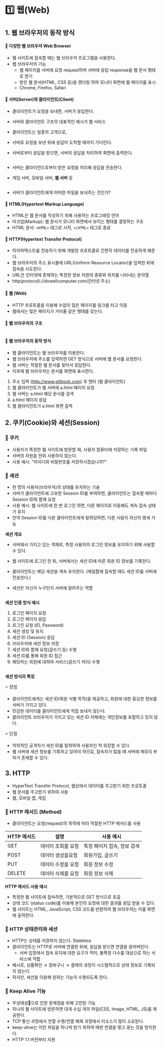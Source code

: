 # 1️⃣ 웹(Web)

## 1. 웹 브라우저의 동작 방식

#### 🧷 다양한 웹 브라우저 Web Browser

* 웹 사이트에 접속할 때는 웹 브라우저 프로그램을 사용한다.
* 웹 브라우저의 기능
  * 웹 페이지를 서버에 요청 request하여 서버에 응답 response을 웹 문서 형태로 받기
  * 받은 웹 문서(HTML, CSS 등)을 렌더링 하여 모니터 화면에 웹 페이지를 표시
  *    Chrome, Firefox, Safari

#### 🧷 서버(Server)와 클라이언트(Client)

* 클라이언트가 요청을 보내면, 서버가 응답한다.
* 서버와 클라이언트 구조의 대표적인 예시가 웹 서비스
* 클라이언트는 일종의 고객으로,
* 서버로 요청을 보낸 뒤에 응답이 도착할 때까지 기다린다.
*   서버로부터 응답을 받으면, 서버의 응답을 처리하여 화면에 출력한다.

    <figure><img src="../.gitbook/assets/image.png" alt=""><figcaption></figcaption></figure>
* 서버는 클라이언드로부터 받은 요청을 처리해 응답을 전송한다.
*   게임 서버, 모바일 서버, **웹 서버** 등

    <figure><img src="../.gitbook/assets/image (1).png" alt=""><figcaption></figcaption></figure>
* 서버가 클라이언트에게 어떠한 파일을 보내주는 것인가?

#### 🧷 HTML(Hypertext Markup Language)

* HTML은 웹 문서를 작성하기 위해 사용하는 프로그래밍 언어
* 마크업(Markup): 웹 문서가 모니터 화면에서 보이는 형태를 결정하는 구조
* HTML 문서: `<HTML>` 태그로 시작, `</HTML>` 태그로 종료

#### 🧷 HTTP(Hypertext Transfer Protocol)

* 하이퍼텍스트를 전송하기 위해 개발된 프로토콜로 간편히 데이터를 전송하게 해준다.
* 웹 브라우저의 주소 표시줄에 URL(Uniform Resource Locator)을 입력한 뒤에 접속을 시도한다.
* URL은 인터넷에 존재하는 특정한 정보 자원의 종류와 위치를 나타내는 문자열
* http(protocol)://dowellcomputer.com(인터넷 주소)

#### 🧷 웹 (Web)

* HTTP 프로토콜을 이용해 수없이 많은 페이지를 링크를 타고 이동
* 웹에서는 많은 페이지가 거미줄 같은 형태를 갖는다.

#### 🧷 웹  브라우저의 구조

<figure><img src="../.gitbook/assets/image (2).png" alt=""><figcaption></figcaption></figure>

#### 🧷 웹  브라우저의  동작 방식

* 웹 클라이언트는 웹 브라우저를 이용한다.
* 웹 브라우저에 주소를 입력하면 GET 방식으로 서버에 웹 문서를 요청한다.
* 웹 서버는 적절한 웹 문서를 찾아서 응답한다.
* 이후에 웹 브라우저는 문서를 화면에 표시한다.

1. 주소 입력 (http://www.gitbook.com) 후 엔터 (웹 클라이언트)
2. 웹 클라이언트가 웹 서버에 a.html 페이지 요청
3. 웹 서버는 a.html 해당 문서를 검색
4. a.html 페이지 응답
5. 웹 클라이언트가 a.html 화면 출력&#x20;

## 2. 쿠키(Cookie)와 세션(Session)

### 🔗 쿠키

* 사용자가 특정한 웹 사이트에 방문할 때, 사용자 컴퓨터에 저장하는 기록 파일
* 서버의 자원을 전혀 사용하지 않는다.
* 사용 예시: "아이디와 비밀번호를 저장하시겠습니까?"

### 🔗 세션

* 한 명의 사용자(브라우저)의 상태를 유지하는 기술
* 서버가 클라이언트에 고유한 Session ID를 부여하면, 클라이언트는 접속할 때마다 Session ID와 함께 요청
* 사용 예시: 웹 사이트에 한 번 로그인 하면, 다른 페이지로 이동해도 계속 접속 상태가 유지
* 만약 Session ID를 다른 클라이언트에게 탈취당하면, 다른 사람이 자신의 행세 가능

**세션 개요**

*  서버에서 가지고 있는 객체로, 특정 사용자의 로그인 정보를 유지하기 위해 사용할 수 있다.
* 웹 사이트에 로그인 한 뒤, 서버에서는 세션 ID에 따른 회원 ID 정보를 기록한다.
* 클라이언트는 해당 세션을 계속 유지한다. (메일함에 접속할 때도 세션 ID를 서버에 전송한다.)
*   세션은 자신이 누구인지 서버에 알려주는 역할

    <figure><img src="../.gitbook/assets/image (4).png" alt=""><figcaption></figcaption></figure>

**세션 인증 방식 예시**

1. 로그인 페이지 요청
2. 로그인 페이지 응답
3. 로그인 요청 (ID, Password)
4. 세션 생성 및 유지
5. 세션 ID (Session) 응답
6. 브라우저에 세션 정보 저장
7. 세션 ID와 함께 요청(글쓰기 등) 수행
8. 세션 ID를 통해 회원 ID 접근
9. 해당하는 회원에 대하여 서비스(글쓰기 처리) 수행

<figure><img src="../.gitbook/assets/image (5).png" alt=""><figcaption></figcaption></figure>

**세션 방식의 특징**

⭐️ 장점

* 클라이언트에게는 세션 ID(회원 식별 목적)을 제공하고, 회원에 대한 중요한 정보를 서버가 가지고 있다.
* 민감한 데이터를 클라이언트에게 직접 보내지 않는다.
* 클라이언트 브라우저가 가지고 있는 세션 ID 자체에는 개인정보를 포함하고 있지 않다.

⭐️ 단점

* 악의적인 공격자가 세션 ID를 탈취하여 사용자인 척 위장할 수 있다.
* 웹 서버에 세션 정보를 기록하고 있어야 하므로, 접속자가 많을 때 서버에 메모리 부하가 존재할 수 있다.

## 3. HTTP

* HyperText Transfer Protocol, 웹상에서 데이터를 주고받기 위한 프로토콜
* 웹 문서를 주고받기 위하여 사용
* 웹, 모바일 앱, 게임

### 🔗 HTTP 메서드 (Method)

* 클라이언트는 요청(request)의 목적에 따라 적절한 HTTP 메서드를 사용

| HTTP 메서드 | 설명          | 사용 예시            |
| -------- | ----------- | ---------------- |
| GET      | 데이터 조회를 요청  | 특정 페이지 접속, 정보 검색 |
| POST     | 데이터 생성을요청   | 회원가입, 글쓰기        |
| PUT      | 데이터 수정을 요청  | 회원 정보 수정         |
| DELETE   | 데이터 삭제를 요청  | 회원 정보 삭제         |

**HTTP 메서드 사용 예시**

* 특정한 웹 사이트에 접속하면, 기본적으로 GET 방식으로 호출
* 상태 코드 (status code)를 이용해 본인의 요청에 대한 결과를 응답 받을 수 있다.
* 웹 사이트는 HTML, JavaScript, CSS 코드를 반환하여 웹 브라우저는 이를 화면에 출력한다.

### 🔗 HTTP 상태관리와 세션

* HTTP는 상태를 저장하지 않는다. Stateless
* 클라이언트는 HTTP로 서버에 연결한 뒤에, 응답을 받으면 연결을 끊어버린다.
  * 서버 입장에서 접속 유지에 대한 요구가 적어, 불특정 다수를 대상으로 하는 서비스에 적합
* 예시로, 상품확인 → 장바구니 → 결제의 과정이 시스템적으로 상태 정보로 기록되지 않는다.
* 하지만, 세션을 이용해 원하는 기능이 수행되도록 한다.

### 🔗 Keep Alive 기능

* 무상태성으로 인한 문제점을 위해 고안된 기능
* 하나의 웹 사이트에 방문하면 대게 수십 개의 파일(CSS, Image, HTML, JS)를 제공한다.
* TCP 통신 과정에서 연결 수행/연결 해제 과정에서 리소스가 많이 소요된다.
* keep-alive는 이런 파일을 하나씩 받기 위하여 매번 연결을 맺고 끊는 것을 방지한다.
* HTTP 1.1 버전부터 지원



